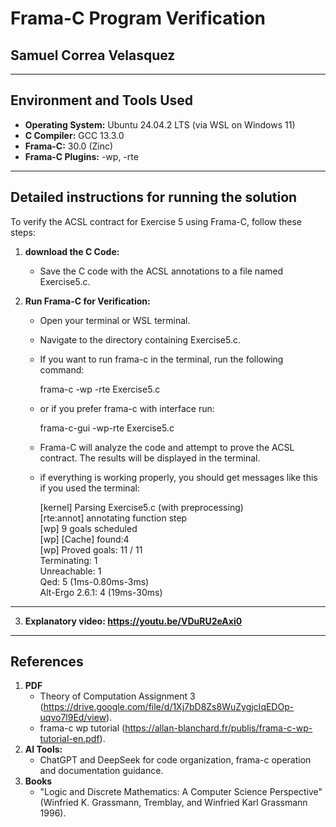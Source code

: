 #  Frama-C Program Verification

## Samuel Correa Velasquez

---

## Environment and Tools Used

-   **Operating System:** Ubuntu 24.04.2 LTS (via WSL on Windows 11)
-   **C Compiler:** GCC 13.3.0
-   **Frama-C:** 30.0 (Zinc)
-   **Frama-C Plugins:** -wp, -rte

---

## Detailed instructions for running the solution

To verify the ACSL contract for Exercise 5 using Frama-C, follow these steps:

1.  **download the C Code:**
    - Save the C code with the ACSL annotations to a file named Exercise5.c.

2.  **Run Frama-C for Verification:**
    * Open your terminal or WSL terminal.
    * Navigate to the directory containing Exercise5.c.
    * If you want to run frama-c in the terminal, run the following command:
      
      frama-c -wp -rte Exercise5.c
      
    * or if you prefer frama-c with interface run:
  
      frama-c-gui -wp-rte Exercise5.c

    * Frama-C will analyze the code and attempt to prove the ACSL contract.  The results will be displayed in the terminal.

    * if everything is working properly, you should get messages like this if you used the terminal:

       [kernel] Parsing Exercise5.c (with preprocessing)  
       [rte:annot] annotating function step  
       [wp] 9 goals scheduled  
       [wp] [Cache] found:4  
       [wp] Proved goals:   11 / 11  
       Terminating:       1  
       Unreachable:       1  
       Qed:               5 (1ms-0.80ms-3ms)  
       Alt-Ergo 2.6.1:    4 (19ms-30ms)  

---
3. **Explanatory video: https://youtu.be/VDuRU2eAxi0**
---


## References

1. **PDF**
   -  Theory of Computation Assignment 3  (https://drive.google.com/file/d/1Xj7bD8Zs8WuZygjcIqEDOp-uqvo7l9Ed/view).
   -  frama-c wp tutorial (https://allan-blanchard.fr/publis/frama-c-wp-tutorial-en.pdf). 
2. **AI Tools:**
   - ChatGPT and DeepSeek for code organization, frama-c operation and documentation guidance.
3. **Books**
   - "Logic and Discrete Mathematics: A Computer Science Perspective" (Winfried K. Grassmann, Tremblay, and Winfried Karl Grassmann 1996).


